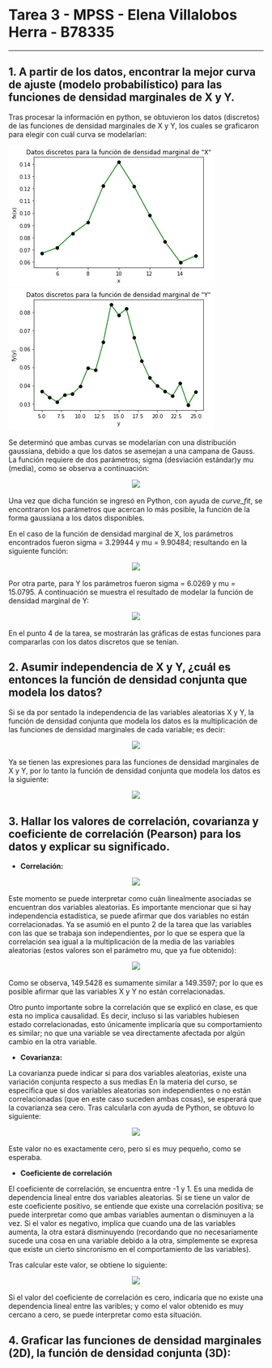# Tarea 3 - MPSS - Elena Villalobos Herra - B78335
___
## 1. A partir de los datos, encontrar la mejor curva de ajuste (modelo probabilístico) para las funciones de densidad marginales de X y Y.

Tras procesar la información en python, se obtuvieron los datos (discretos) de las funciones de densidad marginales de X y Y, los cuales se graficaron para elegir con cuál curva se modelarían:

![alt text 1](imagenes/margin_x.png) ![alt text 2](imagenes/margin_y.png)

Se determinó que ambas curvas se modelarían con una distribución gaussiana, debido a que los datos se asemejan a una campana de Gauss. La función requiere de dos parámetros; sigma (desviación estándar)y mu (media), como se observa a continuación:
<p align="center">
  <img src="https://render.githubusercontent.com/render/math?math=f_{X}(x) = \frac{1}{\sqrt{2%20\pi\sigma_x^2}}%20exp{\left[\frac{-(x-\mu)^2}{2\sigma_x^2}\right]}">  
</p> 

Una vez que dicha función se ingresó en Python, con ayuda de *curve_fit*, se encontraron los parámetros que acercan lo más posible, la función de la forma gaussiana a los datos disponibles.

En el caso de la función de densidad marginal de X, los parámetros encontrados fueron sigma = 3.29944 y mu = 9.90484; resultando en la siguiente función:

<p align="center">
  <img src="https://render.githubusercontent.com/render/math?math=f_{X}(x) = \frac{1}{\sqrt{2%20\pi\cdot10.8860}}%20exp{\left[\frac{-(x-9.9048)^2}{2\cdot10.8860}\right]}">  
</p> 

Por otra parte, para Y los parámetros fueron sigma = 6.0269 y mu = 15.0795. A continuación se muestra el resultado de modelar la función de densidad marginal de Y:

<p align="center">
  <img src="https://render.githubusercontent.com/render/math?math=f_{X}(x) = \frac{1}{\sqrt{2%20\pi\cdot36.3235}}%20exp{\left[\frac{-(x-15.0795)^2}{2\cdot36.3235}\right]}">  
</p> 

En el punto 4 de la tarea, se mostrarán las gráficas de estas funciones para compararlas con los datos discretos que se tenían.

## 2. Asumir independencia de X y Y, ¿cuál es entonces la función de densidad conjunta que modela los datos?

Si se da por sentado la independencia de las variables aleatorias X y Y, la función de densidad conjunta que modela los datos  es la multiplicación de las funciones de densidad marginales de cada variable; es decir:


<p align="center">
  <img src="https://render.githubusercontent.com/render/math?math=f_{x,y}(x,y) = f_x(x)f_y(y)">  
</p>

Ya se tienen las expresiones para las funciones de densidad marginales de X y Y, por lo tanto la función de densidad conjunta que modela los datos es la siguiente:

<p align="center">
  <img src="https://render.githubusercontent.com/render/math?math=f_{x,y}(x,y)=\left(\frac{1}{\sqrt{2%20\pi\cdot10.8860}}%20exp{\left[\frac{-(x-9.9048)^2}{2\cdot10.8860}\right]}\right)\cdot\left(\frac{1}{\sqrt{2%20\pi\cdot36.3235}}%20exp{\left[\frac{-(x-15.0795)^2}{2\cdot36.3235}\right]}\right)">  
</p>  

## 3. Hallar los valores de correlación, covarianza y coeficiente de correlación (Pearson) para los datos y explicar su significado.

- **Correlación:**
<p align="center">
  <img src="https://render.githubusercontent.com/render/math?math=R_{XY} =  149.5428">  
</p>  

Este momento se puede interpretar como cuán linealmente asociadas se encuentran dos variables aleatorias. Es importante mencionar que si hay independencia estadística, se puede afirmar que dos variables no están correlacionadas. Ya se asumió en el punto 2 de la tarea que las variables con las que se trabaja son independientes, por lo que se espera que la correlación sea igual a la multiplicación de la media de las variables aleatorias (estos valores son el parámetro mu, que ya fue obtenido):

<p align="center">
  <img src="https://render.githubusercontent.com/render/math?math=R_{XY} = E[X]E[Y] = 9.9048\cdot15.07945 =149.3597">  
</p>  

Como se observa, 149.5428 es sumamente similar a 149.3597; por lo que es posible afirmar que las variables X y Y no están correlacionadas. 

Otro punto importante sobre la correlación que se explicó en clase, es que esta no implica causalidad. Es decir, incluso si las variables hubiesen estado correlacionadas, esto únicamente implicaría que su comportamiento es similar; no que una variable se vea directamente afectada por algún cambio en la otra variable.

- **Covarianza:**

La covarianza puede indicar si para dos variables aleatorias, existe una variación conjunta respecto a sus medias
En la materia del curso, se especifica que si dos variables aleatorias son independientes o no están correlacionadas (que en este caso suceden ambas cosas), se esperará que la covarianza sea cero. 
Tras calcularla con ayuda de Python, se obtuvo lo siguiente:

<p align="center">
  <img src="https://render.githubusercontent.com/render/math?math=C_{XY} = 0.06669">  
</p> 

Este valor no es exactamente cero, pero sí es muy pequeño, como se esperaba.

- **Coeficiente de correlación**

El coeficiente de correlación, se encuentra entre -1 y 1. Es una medida de dependencia lineal entre dos variables aleatorias. Si se tiene un valor de este coeficiente positivo, se entiende que existe una correlación positiva; se puede interpretar como que ambas variables aumentan o disminuyen a la vez. Si el valor es negativo, implica que cuando una de las variables aumenta, la otra estará disminuyendo (recordando que no necesariamente sucede una cosa en una variable debido a la otra, simplemente se expresa que existe un cierto sincronismo en el comportamiento de las variables). 

Tras calcular este valor, se obtiene lo siguiente:

<p align="center">
  <img src="https://render.githubusercontent.com/render/math?math=\rho =  \frac{C_{XY}}{\sigma_x\sigma_y} = \frac{0.06669}{3.2994\cdot6.0269} = 0.0033">  
  
</p> 

Si el valor del coeficiente de correlación es cero, indicaría que no existe una dependencia lineal entre las varibles; y como el valor obtenido es muy cercano a cero, se puede interpretar como esta situación.

## 4. Graficar las funciones de densidad marginales (2D), la función de densidad conjunta (3D):

